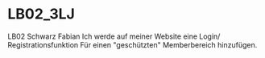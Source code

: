 # LB02_3LJ
LB02 Schwarz Fabian
Ich werde auf meiner Website eine Login/ Registrationsfunktion Für einen "geschützten" Memberbereich hinzufügen.
